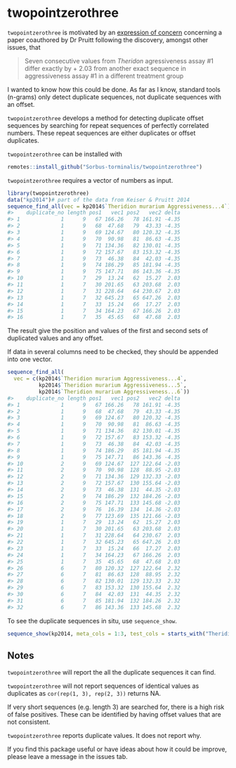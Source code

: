 
<!-- README.md is generated from README.Rmd. Please edit that file -->

# twopointzerothree

<!-- badges: start -->

<!-- badges: end -->

`twopointzerothree` is motivated by an [expression of
concern](https://pubpeer.com/publications/BF638A197BC80D145674D8118BE37F)
concerning a paper coauthored by Dr Pruitt following the discovery,
amongst other issues, that

> Seven consecutive values from *Theridon* agressiveness assay \#1
> differ exactly by + 2.03 from another exact sequence in aggressiveness
> assay \#1 in a different treatment group

I wanted to know how this could be done. As far as I know, standard
tools (n-grams) only detect duplicate sequences, not duplicate sequences
with an offset.

`twopointzerothree` develops a method for detecting duplicate offset
sequences by searching for repeat sequences of perfectly correlated
numbers. These repeat sequences are either duplicates or offset
duplicates.

`twopointzerothree` can be installed with

``` r
remotes::install_github("Sorbus-torminalis/twopointzerothree")
```

`twopointzerothree` requires a vector of numbers as input.

``` r
library(twopointzerothree)
data("kp2014")# part of the data from Keiser & Pruitt 2014
sequence_find_all(vec = kp2014$`Theridion murarium Aggressiveness...4`)
#>    duplicate_no length pos1   vec1 pos2   vec2 delta
#> 1             1      9   67 166.26   78 161.91 -4.35
#> 2             1      9   68  47.68   79  43.33 -4.35
#> 3             1      9   69 124.67   80 120.32 -4.35
#> 4             1      9   70  90.98   81  86.63 -4.35
#> 5             1      9   71 134.36   82 130.01 -4.35
#> 6             1      9   72 157.67   83 153.32 -4.35
#> 7             1      9   73  46.38   84  42.03 -4.35
#> 8             1      9   74 186.29   85 181.94 -4.35
#> 9             1      9   75 147.71   86 143.36 -4.35
#> 10            1      7   29  13.24   62  15.27  2.03
#> 11            1      7   30 201.65   63 203.68  2.03
#> 12            1      7   31 228.64   64 230.67  2.03
#> 13            1      7   32 645.23   65 647.26  2.03
#> 14            1      7   33  15.24   66  17.27  2.03
#> 15            1      7   34 164.23   67 166.26  2.03
#> 16            1      7   35  45.65   68  47.68  2.03
```

The result give the position and values of the first and second sets of
duplicated values and any offset.

If data in several columns need to be checked, they should be appended
into one vector.

``` r
sequence_find_all(
  vec = c(kp2014$`Theridion murarium Aggressiveness...4`,
          kp2014$`Theridion murarium Aggressiveness...5`,
          kp2014$`Theridion murarium Aggressiveness...6`))
#>    duplicate_no length pos1   vec1 pos2   vec2 delta
#> 1             1      9   67 166.26   78 161.91 -4.35
#> 2             1      9   68  47.68   79  43.33 -4.35
#> 3             1      9   69 124.67   80 120.32 -4.35
#> 4             1      9   70  90.98   81  86.63 -4.35
#> 5             1      9   71 134.36   82 130.01 -4.35
#> 6             1      9   72 157.67   83 153.32 -4.35
#> 7             1      9   73  46.38   84  42.03 -4.35
#> 8             1      9   74 186.29   85 181.94 -4.35
#> 9             1      9   75 147.71   86 143.36 -4.35
#> 10            2      9   69 124.67  127 122.64 -2.03
#> 11            2      9   70  90.98  128  88.95 -2.03
#> 12            2      9   71 134.36  129 132.33 -2.03
#> 13            2      9   72 157.67  130 155.64 -2.03
#> 14            2      9   73  46.38  131  44.35 -2.03
#> 15            2      9   74 186.29  132 184.26 -2.03
#> 16            2      9   75 147.71  133 145.68 -2.03
#> 17            2      9   76  16.39  134  14.36 -2.03
#> 18            2      9   77 123.69  135 121.66 -2.03
#> 19            1      7   29  13.24   62  15.27  2.03
#> 20            1      7   30 201.65   63 203.68  2.03
#> 21            1      7   31 228.64   64 230.67  2.03
#> 22            1      7   32 645.23   65 647.26  2.03
#> 23            1      7   33  15.24   66  17.27  2.03
#> 24            1      7   34 164.23   67 166.26  2.03
#> 25            1      7   35  45.65   68  47.68  2.03
#> 26            6      7   80 120.32  127 122.64  2.32
#> 27            6      7   81  86.63  128  88.95  2.32
#> 28            6      7   82 130.01  129 132.33  2.32
#> 29            6      7   83 153.32  130 155.64  2.32
#> 30            6      7   84  42.03  131  44.35  2.32
#> 31            6      7   85 181.94  132 184.26  2.32
#> 32            6      7   86 143.36  133 145.68  2.32
```

To see the duplicate sequences in situ, use `sequence_show`.

``` r
sequence_show(kp2014, meta_cols = 1:3, test_cols = starts_with("Theridion"))
```

## Notes

`twopointzerothree` will report the all the duplicate sequences it can
find.

`twopointzerothree` will not report sequences of identical values as
duplicates as `cor(rep(1, 3), rep(2, 3))` returns NA.

If very short sequences (e.g. length 3) are searched for, there is a
high risk of false positives. These can be identified by having offset
values that are not consistent.

`twopointzerothree` reports duplicate values. It does not report why.

If you find this package useful or have ideas about how it could be
improve, please leave a message in the issues tab.
